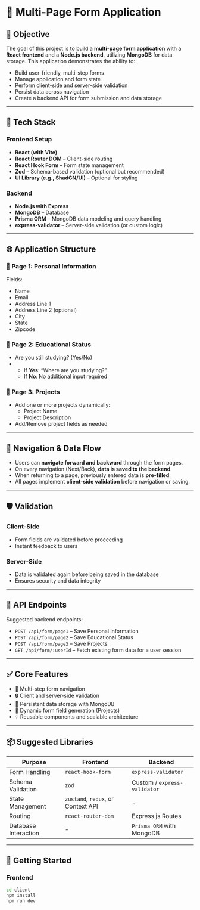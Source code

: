 # 📝 Multi-Page Form Application

## 📌 Objective

The goal of this project is to build a **multi-page form application** with a **React frontend** and a **Node.js backend**, utilizing **MongoDB** for data storage. This application demonstrates the ability to:

- Build user-friendly, multi-step forms  
- Manage application and form state  
- Perform client-side and server-side validation  
- Persist data across navigation  
- Create a backend API for form submission and data storage

---

## 🧩 Tech Stack

### Frontend Setup

- **React (with Vite)**
- **React Router DOM** – Client-side routing
- **React Hook Form** – Form state management
- **Zod** – Schema-based validation (optional but recommended)
- **UI Library (e.g., ShadCN/UI)** – Optional for styling

### Backend

- **Node.js with Express**
- **MongoDB** – Database
- **Prisma ORM** – MongoDB data modeling and query handling
- **express-validator** – Server-side validation (or custom logic)

---

## 🌐 Application Structure

### 🔷 Page 1: Personal Information

Fields:

- Name  
- Email  
- Address Line 1  
- Address Line 2 (optional)  
- City  
- State  
- Zipcode  

### 🔷 Page 2: Educational Status

- Are you still studying? (Yes/No)  
-
  - If **Yes**: “Where are you studying?”  
  - If **No**: No additional input required  

### 🔷 Page 3: Projects

- Add one or more projects dynamically:
  - Project Name  
  - Project Description  
- Add/Remove project fields as needed

---

## 🔄 Navigation & Data Flow

- Users can **navigate forward and backward** through the form pages.  
- On every navigation (Next/Back), **data is saved to the backend**.  
- When returning to a page, previously entered data is **pre-filled**.  
- All pages implement **client-side validation** before navigation or saving.

---

## 🛡️ Validation

### Client-Side

- Form fields are validated before proceeding  
- Instant feedback to users  

### Server-Side

- Data is validated again before being saved in the database  
- Ensures security and data integrity  

---

## 📁 API Endpoints

Suggested backend endpoints:

- `POST /api/form/page1` – Save Personal Information  
- `POST /api/form/page2` – Save Educational Status  
- `POST /api/form/page3` – Save Projects  
- `GET /api/form/:userId` – Fetch existing form data for a user session  

---

## ✅ Core Features

- 🔁 Multi-step form navigation  
- 🔒 Client and server-side validation  
- 💾 Persistent data storage with MongoDB  
- 🎯 Dynamic form field generation (Projects)  
- 💡 Reusable components and scalable architecture  

---

## 📦 Suggested Libraries

| Purpose              | Frontend                             | Backend                  |
|----------------------|--------------------------------------|--------------------------|
| Form Handling        | `react-hook-form`                    | `express-validator`      |
| Schema Validation    | `zod`                                | Custom / `express-validator` |
| State Management     | `zustand`, `redux`, or Context API   | -                        |
| Routing              | `react-router-dom`                   | Express.js Routes        |
| Database Interaction | -                                    | `Prisma ORM` with MongoDB|

---

## 🚀 Getting Started

### Frontend

```bash
cd client
npm install
npm run dev
